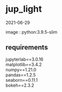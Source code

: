 # jup_light

2021-06-29

image : python:3.9.5-slim

## requirements

jupyterlab==3.0.16<br>
matplotlib==3.4.2<br>
numpy==1.21.0<br>
pandas==1.2.5<br>
seaborn==0.11.1<br>
bokeh==2.3.2<br>
